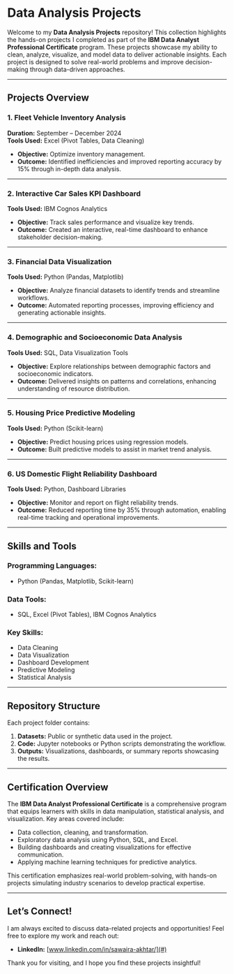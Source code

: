 # Data Analysis Projects 

Welcome to my **Data Analysis Projects** repository! This collection highlights the hands-on projects I completed as part of the **IBM Data Analyst Professional Certificate** program. These projects showcase my ability to clean, analyze, visualize, and model data to deliver actionable insights. Each project is designed to solve real-world problems and improve decision-making through data-driven approaches.

---

## **Projects Overview**

### 1. **Fleet Vehicle Inventory Analysis**  
**Duration:** September – December 2024  
**Tools Used:** Excel (Pivot Tables, Data Cleaning)  
- **Objective:** Optimize inventory management.
- **Outcome:** Identified inefficiencies and improved reporting accuracy by 15% through in-depth data analysis.

---

### 2. **Interactive Car Sales KPI Dashboard**  
**Tools Used:** IBM Cognos Analytics  
- **Objective:** Track sales performance and visualize key trends.
- **Outcome:** Created an interactive, real-time dashboard to enhance stakeholder decision-making.

---

### 3. **Financial Data Visualization**  
**Tools Used:** Python (Pandas, Matplotlib)  
- **Objective:** Analyze financial datasets to identify trends and streamline workflows.
- **Outcome:** Automated reporting processes, improving efficiency and generating actionable insights.

---

### 4. **Demographic and Socioeconomic Data Analysis**  
**Tools Used:** SQL, Data Visualization Tools  
- **Objective:** Explore relationships between demographic factors and socioeconomic indicators.
- **Outcome:** Delivered insights on patterns and correlations, enhancing understanding of resource distribution.

---

### 5. **Housing Price Predictive Modeling**  
**Tools Used:** Python (Scikit-learn)  
- **Objective:** Predict housing prices using regression models.
- **Outcome:** Built predictive models to assist in market trend analysis.

---

### 6. **US Domestic Flight Reliability Dashboard**  
**Tools Used:** Python, Dashboard Libraries  
- **Objective:** Monitor and report on flight reliability trends.
- **Outcome:** Reduced reporting time by 35% through automation, enabling real-time tracking and operational improvements.

---

## **Skills and Tools**

### **Programming Languages:**
- Python (Pandas, Matplotlib, Scikit-learn)

### **Data Tools:**
- SQL, Excel (Pivot Tables), IBM Cognos Analytics

### **Key Skills:**
- Data Cleaning
- Data Visualization
- Dashboard Development
- Predictive Modeling
- Statistical Analysis

---

## **Repository Structure**

Each project folder contains:
1. **Datasets:** Public or synthetic data used in the project.
2. **Code:** Jupyter notebooks or Python scripts demonstrating the workflow.
3. **Outputs:** Visualizations, dashboards, or summary reports showcasing the results.

---

## **Certification Overview**

The **IBM Data Analyst Professional Certificate** is a comprehensive program that equips learners with skills in data manipulation, statistical analysis, and visualization. Key areas covered include:
- Data collection, cleaning, and transformation.
- Exploratory data analysis using Python, SQL, and Excel.
- Building dashboards and creating visualizations for effective communication.
- Applying machine learning techniques for predictive analytics.

This certification emphasizes real-world problem-solving, with hands-on projects simulating industry scenarios to develop practical expertise.

---

## **Let’s Connect!**

I am always excited to discuss data-related projects and opportunities! Feel free to explore my work and reach out:
- **LinkedIn:** [www.linkedin.com/in/sawaira-akhtar/](#)

Thank you for visiting, and I hope you find these projects insightful!

